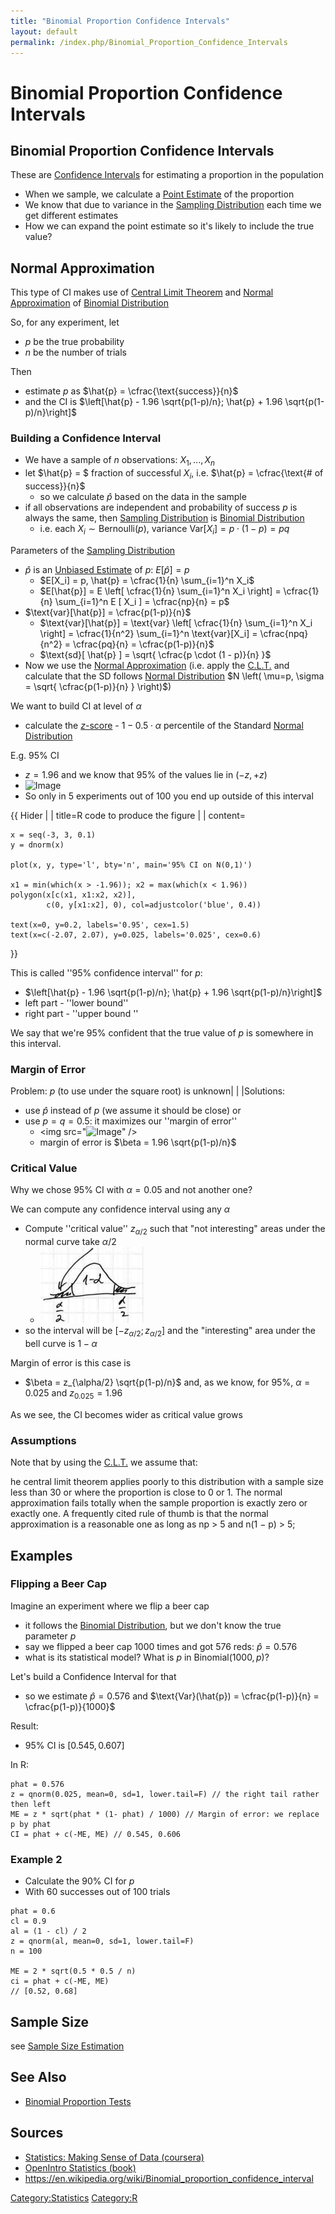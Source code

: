```yaml
---
title: "Binomial Proportion Confidence Intervals"
layout: default
permalink: /index.php/Binomial_Proportion_Confidence_Intervals
---
```


# Binomial Proportion Confidence Intervals

## Binomial Proportion Confidence Intervals
These are [Confidence Intervals](Confidence_Intervals) for estimating a proportion in the population 
- When we sample, we calculate a [Point Estimate](Point_Estimate) of the proportion
- We know that due to variance in the [Sampling Distribution](Sampling_Distribution) each time we get different estimates
- How we can expand the point estimate so it's likely to include the true value? 


## Normal Approximation
This type of CI makes use of [Central Limit Theorem](Central_Limit_Theorem) and [Normal Approximation](Binomial_Distribution#Normal_Approximation) of [Binomial Distribution](Binomial_Distribution)

So, for any experiment, let 
- $p$ be the true probability 
- $n$ be the number of trials 

Then
- estimate $p$ as $\hat{p} = \cfrac{\text{success}}{n}$
- and the CI is $\left[\hat{p} - 1.96 \sqrt{p(1-p)/n};  \hat{p} + 1.96 \sqrt{p(1-p)/n}\right]$



### Building a Confidence Interval
- We have a sample of $n$ observations: $X_1, ..., X_{n}$
- let $\hat{p} = $ fraction of successful $X_i$, i.e. $\hat{p} = \cfrac{\text{# of success}}{n}$
  - so we calculate $\hat{p}$ based on the data in the sample
- if all observations are independent and probability of success $p$ is always the same, then [Sampling Distribution](Sampling_Distribution) is [Binomial Distribution](Binomial_Distribution) 
  - i.e. each $X_i \sim \text{Bernoulli}(p)$, variance $\text{Var}[X_i] = p \cdot (1 - p) = pq$


Parameters of the [Sampling Distribution](Sampling_Distribution)
- $\hat{p}$ is an [Unbiased Estimate](Biased_Estimators) of $p$: $E[\hat{p}] = p$ 
  - $E[X_i] = p, \hat{p} = \cfrac{1}{n} \sum_{i=1}^n X_i$
  - $E[\hat{p}] = E \left[ \cfrac{1}{n} \sum_{i=1}^n X_i \right] = \cfrac{1}{n} \sum_{i=1}^n E [ X_i ] = \cfrac{np}{n} = p$
- $\text{var}[\hat{p}] = \cfrac{p(1-p)}{n}$
  - $\text{var}[\hat{p}] = \text{var} \left[ \cfrac{1}{n} \sum_{i=1}^n X_i \right] = \cfrac{1}{n^2} \sum_{i=1}^n \text{var}[X_i] = \cfrac{npq}{n^2} = \cfrac{pq}{n} = \cfrac{p(1-p)}{n}$
  - $\text{sd}[ \hat{p} ] = \sqrt{ \cfrac{p \cdot (1 - p)}{n} }$
- Now we use the [Normal Approximation](Binomial_Distribution#Normal_Approximation) (i.e. apply the [C.L.T.](Central_Limit_Theorem) and calculate that the SD follows [Normal Distribution](Normal_Distribution) $N \left( \mu=p, \sigma = \sqrt{ \cfrac{p(1-p)}{n} } \right)$)


We want to build CI at level of $\alpha$
- calculate the [$z$-score](Z-score) - $1 - 0.5 \cdot \alpha$ percentile of the Standard [Normal Distribution](Normal_Distribution)


E.g. 95% CI
- $z = 1.96$ and we know that 95% of the values lie in $(-z, +z)$
- <img src="http://habrastorage.org/files/343/067/151/343067151a98437b821fae10709a8e52.png" alt="Image">
- So only in 5 experiments out of 100 you end up outside of this interval


{{ Hider |  |   title=R code to produce the figure |  |   content=
```carbon
x = seq(-3, 3, 0.1)
y = dnorm(x)

plot(x, y, type='l', bty='n', main='95% CI on N(0,1)')

x1 = min(which(x > -1.96)); x2 = max(which(x < 1.96))
polygon(x[c(x1, x1:x2, x2)],
        c(0, y[x1:x2], 0), col=adjustcolor('blue', 0.4))

text(x=0, y=0.2, labels='0.95', cex=1.5)
text(x=c(-2.07, 2.07), y=0.025, labels='0.025', cex=0.6)
```
}}



This is called ''95% confidence interval'' for $p$:
- $\left[\hat{p} - 1.96 \sqrt{p(1-p)/n};  \hat{p} + 1.96 \sqrt{p(1-p)/n}\right]$
- left part - ''lower bound''
- right part - ''upper bound ''


We say that we're 95% confident that the true value of $p$ is somewhere in this interval.


### Margin of Error
Problem: $p$ (to use under the square root) is unknown|   | |Solutions:
- use $\hat{p}$ instead of $p$ (we assume it should be close) or
- use $p = q = 0.5$: it maximizes our ''margin of error''
  - <img src="<img src="https://raw.githubusercontent.com/alexeygrigorev/wiki-figures/master/legacy/margin-of-error.png" alt="Image">" />
  - margin of error is $\beta = 1.96 \sqrt{p(1-p)/n}$



### Critical Value
Why we chose 95% CI with $\alpha = 0.05$ and not another one?

We can compute any confidence interval using any $\alpha$
- Compute ''critical value'' $z_{\alpha/2}$ such that "not interesting" areas under the normal curve take $\alpha / 2$
  - <img src="https://raw.githubusercontent.com/alexeygrigorev/wiki-figures/master/legacy/ci-critical-value.png" alt="Image">
- so the interval will be $\left[-z_{\alpha/2}; z_{\alpha/2}\right]$ and the "interesting" area under the bell curve is $1 - \alpha$

Margin of error is this case is 
- $\beta = z_{\alpha/2} \sqrt{p(1-p)/n}$ and, as we know, for $95\%$, $\alpha = 0.025$ and $z_{0.025} = 1.96$


As we see, the CI becomes wider as critical value grows 


### Assumptions
Note that by using the [C.L.T.](Central_Limit_Theorem) we assume that:

he central limit theorem applies poorly to this distribution with a sample size less than 30 or where the proportion is close to 0 or 1. The normal approximation fails totally when the sample proportion is exactly zero or exactly one. A frequently cited rule of thumb is that the normal approximation is a reasonable one as long as np > 5 and n(1 − p) > 5; 



## Examples
### Flipping a Beer Cap
Imagine an experiment where we flip a beer cap
- it follows the [Binomial Distribution](Binomial_Distribution), but we don't know the true parameter $p$
- say we flipped a beer cap 1000 times and got 576 reds: $\hat{p} = 0.576$
- what is its statistical model? What is $p$ in $\text{Binomial}(1000, p)$? 

Let's build a Confidence Interval for that
- so we estimate $\hat{p} = 0.576$ and $\text{Var}(\hat{p}) = \cfrac{p(1-p)}{n} = \cfrac{p(1-p)}{1000}$


Result:
- 95% CI is $[0.545, 0.607]$


In R:
```scdoc
phat = 0.576
z = qnorm(0.025, mean=0, sd=1, lower.tail=F) // the right tail rather then left
ME = z * sqrt(phat * (1- phat) / 1000) // Margin of error: we replace p by phat
CI = phat + c(-ME, ME) // 0.545, 0.606
```


### Example 2
- Calculate the 90% CI for $p$
- With 60 successes out of 100 trials 

```text only
phat = 0.6
cl = 0.9
al = (1 - cl) / 2
z = qnorm(al, mean=0, sd=1, lower.tail=F)
n = 100

ME = 2 * sqrt(0.5 * 0.5 / n)
ci = phat + c(-ME, ME)
// [0.52, 0.68]
```



## Sample Size
see [Sample Size Estimation](Sample_Size_Estimation)


## See Also
- [Binomial Proportion Tests](Binomial_Proportion_Tests)

## Sources
- [Statistics: Making Sense of Data (coursera)](Statistics__Making_Sense_of_Data_(coursera))
- [OpenIntro Statistics (book)](OpenIntro_Statistics_(book))
- https://en.wikipedia.org/wiki/Binomial_proportion_confidence_interval

[Category:Statistics](Category_Statistics)
[Category:R](Category_R)